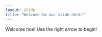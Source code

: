 ```yaml
---
layout: slide
title: "Welcome to our slide deck!"
---
```

Welcome hoe!
Use the right arrow to begin!
